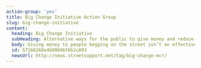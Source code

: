 ```yaml
---
action-group: 'yes'
title: Big Change Initiative Action Group
slug: big-change-initiative
content:
  heading: Big Change Initiative
  subHeading: Alternative ways for the public to give money and reduce street begging
  body: Giving money to people begging on the street isn’t an effective way to help individuals move away from sleeping rough, or address the complicated range of reasons which made them homeless. This action group is looking at alternative ways of giving via the Big Change fund, and will also raise public awareness on how to help including volunteering.
  id: 57166268e4b09686f6b2c893
  newsUrl: http://news.streetsupport.net/tag/big-change-mcr/
---
```


